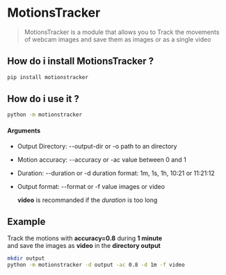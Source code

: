 # MotionsTracker

> MotionsTracker is a module that allows you to
> Track the movements of webcam images and save them as images or as a single video


## How do i install MotionsTracker ?

```bash
pip install motionstracker
```

## How do i use it ?

```bash
python -m motionstracker
```

#### Arguments

- Output Directory: --output-dir or -o
		path to an directory

- Motion accuracy: --accuracy or -ac
		value between 0 and 1

- Duration: --duration or -d
		duration format: 1m, 1s, 1h, 10:21 or 11:21:12

- Output format: --format or -f
		value images or video

	**video** is recommanded if the _duration_ is too long

## Example

Track the motions with **accuracy=0.8** during **1 minute** <br>
and save the images as **video** in the **directory output**

```bash
mkdir output
python -m motionstracker -d output -ac 0.8 -d 1m -f video
```
